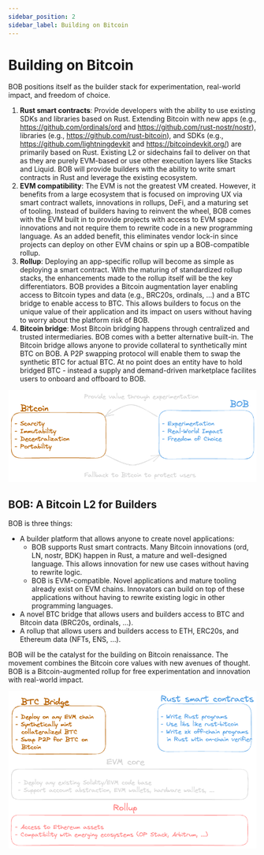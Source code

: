 ```yaml
---
sidebar_position: 2
sidebar_label: Building on Bitcoin
---
```


# Building on Bitcoin

BOB positions itself as the builder stack for experimentation, real-world impact, and freedom of choice.

1. **Rust smart contracts**: Provide developers with the ability to use existing SDKs and libraries based on Rust. Extending Bitcoin with new apps (e.g., https://github.com/ordinals/ord and https://github.com/rust-nostr/nostr), libraries (e.g., https://github.com/rust-bitcoin), and SDKs (e.g., https://github.com/lightningdevkit and https://bitcoindevkit.org/) are primarily based on Rust. Existing L2 or sidechains fail to deliver on that as they are purely EVM-based or use other execution layers like Stacks and Liquid. BOB will provide builders with the ability to write smart contracts in Rust and leverage the existing ecosystem.
2. **EVM compatibility**: The EVM is not the greatest VM created. However, it benefits from a large ecosystem that is focused on improving UX via smart contract wallets, innovations in rollups, DeFi, and a maturing set of tooling. Instead of builders having to reinvent the wheel, BOB comes with the EVM built in to provide projects with access to EVM space innovations and not require them to rewrite code in a new programming language. As an added benefit, this eliminates vendor lock-in since projects can deploy on other EVM chains or spin up a BOB-compatible rollup.
3. **Rollup**: Deploying an app-specific rollup will become as simple as deploying a smart contract. With the maturing of standardized rollup stacks, the enhancements made to the rollup itself will be the key differentiators. BOB provides a Bitcoin augmentation layer enabling access to Bitcoin types and data (e.g., BRC20s, ordinals, …) and a BTC bridge to enable access to BTC. This allows builders to focus on the unique value of their application and its impact on users without having to worry about the platform risk of BOB.
4. **Bitcoin bridge**: Most Bitcoin bridging happens through centralized and trusted intermediaries. BOB comes with a better alternative built-in. The Bitcoin bridge allows anyone to provide collateral to synthetically mint BTC on BOB. A P2P swapping protocol will enable them to swap the synthetic BTC for actual BTC. At no point does an entity have to hold bridged BTC - instead a supply and demand-driven marketplace facilites users to onboard and offboard to BOB.

![values](values.png)

## BOB: A Bitcoin L2 for Builders

BOB is three things:

- A builder platform that allows anyone to create novel applications:
  - BOB supports Rust smart contracts. Many Bitcoin innovations (ord, LN, nostr, BDK) happen in Rust, a mature and well-designed language. This allows innovation for new use cases without having to rewrite logic.
  - BOB is EVM-compatible. Novel applications and mature tooling already exist on EVM chains. Innovators can build on top of these applications without having to rewrite existing logic in other programming languages.
- A novel BTC bridge that allows users and builders access to BTC and Bitcoin data (BRC20s, ordinals, …).
- A rollup that allows users and builders access to ETH, ERC20s, and Ethereum data (NFTs, ENS, …).

BOB will be the catalyst for the building on Bitcoin renaissance. The movement combines the Bitcoin core values with new avenues of thought. BOB is a Bitcoin-augmented rollup for free experimentation and innovation with real-world impact.

![BOB Components](bob-components.png)
